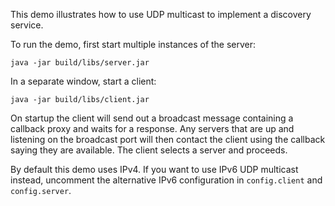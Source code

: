 This demo illustrates how to use UDP multicast to implement a
discovery service.

To run the demo, first start multiple instances of the server:

```
java -jar build/libs/server.jar
```

In a separate window, start a client:

```
java -jar build/libs/client.jar
```

On startup the client will send out a broadcast message containing a
callback proxy and waits for a response. Any servers that are up and
listening on the broadcast port will then contact the client using the
callback saying they are available. The client selects a server and
proceeds.

By default this demo uses IPv4. If you want to use IPv6 UDP multicast
instead, uncomment the alternative IPv6 configuration in `config.client`
and `config.server`.

